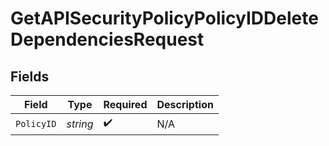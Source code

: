 # GetAPISecurityPolicyPolicyIDDeleteDependenciesRequest


## Fields

| Field              | Type               | Required           | Description        |
| ------------------ | ------------------ | ------------------ | ------------------ |
| `PolicyID`         | *string*           | :heavy_check_mark: | N/A                |
